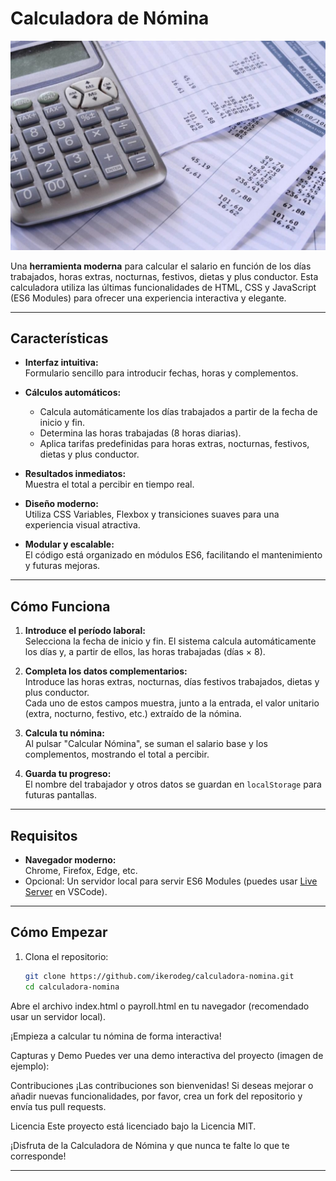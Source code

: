# Calculadora de Nómina

![Calculadora de Nómina](foto.jpg)

Una **herramienta moderna** para calcular el salario en función de los días trabajados, horas extras, nocturnas, festivos, dietas y plus conductor. Esta calculadora utiliza las últimas funcionalidades de HTML, CSS y JavaScript (ES6 Modules) para ofrecer una experiencia interactiva y elegante.

---

## Características

- **Interfaz intuitiva:**  
  Formulario sencillo para introducir fechas, horas y complementos.
  
- **Cálculos automáticos:**  
  - Calcula automáticamente los días trabajados a partir de la fecha de inicio y fin.
  - Determina las horas trabajadas (8 horas diarias).
  - Aplica tarifas predefinidas para horas extras, nocturnas, festivos, dietas y plus conductor.
  
- **Resultados inmediatos:**  
  Muestra el total a percibir en tiempo real.

- **Diseño moderno:**  
  Utiliza CSS Variables, Flexbox y transiciones suaves para una experiencia visual atractiva.

- **Modular y escalable:**  
  El código está organizado en módulos ES6, facilitando el mantenimiento y futuras mejoras.

---

## Cómo Funciona

1. **Introduce el período laboral:**  
   Selecciona la fecha de inicio y fin. El sistema calcula automáticamente los días y, a partir de ellos, las horas trabajadas (días × 8).

2. **Completa los datos complementarios:**  
   Introduce las horas extras, nocturnas, días festivos trabajados, dietas y plus conductor.  
   Cada uno de estos campos muestra, junto a la entrada, el valor unitario (extra, nocturno, festivo, etc.) extraído de la nómina.

3. **Calcula tu nómina:**  
   Al pulsar "Calcular Nómina", se suman el salario base y los complementos, mostrando el total a percibir.

4. **Guarda tu progreso:**  
   El nombre del trabajador y otros datos se guardan en `localStorage` para futuras pantallas.

---

## Requisitos

- **Navegador moderno:**  
  Chrome, Firefox, Edge, etc.
- Opcional: Un servidor local para servir ES6 Modules (puedes usar [Live Server](https://marketplace.visualstudio.com/items?itemName=ritwickdey.LiveServer) en VSCode).

---

## Cómo Empezar

1. Clona el repositorio:

   ```bash
   git clone https://github.com/ikerodeg/calculadora-nomina.git
   cd calculadora-nomina
   ```
   
Abre el archivo index.html o payroll.html en tu navegador (recomendado usar un servidor local).

¡Empieza a calcular tu nómina de forma interactiva!

Capturas y Demo
Puedes ver una demo interactiva del proyecto (imagen de ejemplo):


Contribuciones
¡Las contribuciones son bienvenidas!
Si deseas mejorar o añadir nuevas funcionalidades, por favor, crea un fork del repositorio y envía tus pull requests.

Licencia
Este proyecto está licenciado bajo la Licencia MIT.

¡Disfruta de la Calculadora de Nómina y que nunca te falte lo que te corresponde!

---








